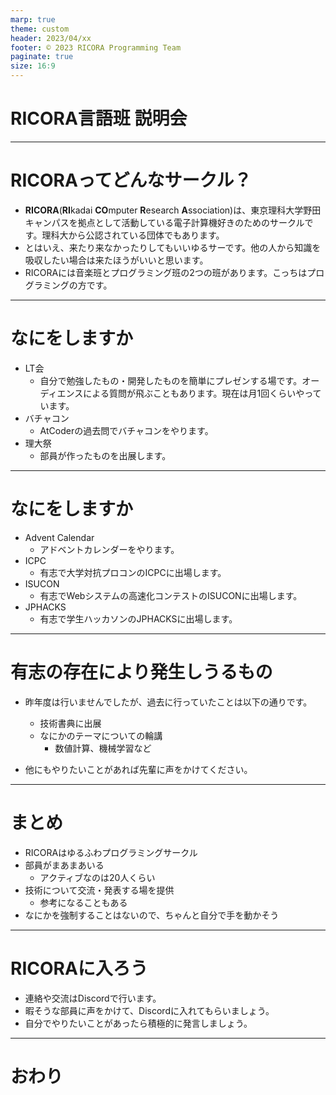 ```yaml
---
marp: true
theme: custom
header: 2023/04/xx
footer: © 2023 RICORA Programming Team
paginate: true
size: 16:9
---
```

<!--_class: top-->

# RICORA言語班 説明会

---
<!--_class: normal-->

# RICORAってどんなサークル？

- **RICORA**(**RI**kadai **CO**mputer **R**esearch **A**ssociation)は、東京理科大学野田キャンパスを拠点として活動している電子計算機好きのためのサークルです。理科大から公認されている団体でもあります。
- とはいえ、来たり来なかったりしてもいいゆるサーです。他の人から知識を吸収したい場合は来たほうがいいと思います。
- RICORAには音楽班とプログラミング班の2つの班があります。こっちはプログラミングの方です。

---
<!--_class: normal-->

# なにをしますか

- LT会
  - 自分で勉強したもの・開発したものを簡単にプレゼンする場です。オーディエンスによる質問が飛ぶこともあります。現在は月1回くらいやっています。
- バチャコン
  - AtCoderの過去問でバチャコンをやります。
- 理大祭
  - 部員が作ったものを出展します。

---
<!--_class: normal-->

# なにをしますか

- Advent Calendar
  - アドベントカレンダーをやります。
- ICPC
  - 有志で大学対抗プロコンのICPCに出場します。
- ISUCON
  - 有志でWebシステムの高速化コンテストのISUCONに出場します。
- JPHACKS
  - 有志で学生ハッカソンのJPHACKSに出場します。

---
<!--_class: normal-->

# 有志の存在により発生しうるもの

- 昨年度は行いませんでしたが、過去に行っていたことは以下の通りです。
  - 技術書典に出展
  - なにかのテーマについての輪講
    - 数値計算、機械学習など

- 他にもやりたいことがあれば先輩に声をかけてください。

---
<!--_class: normal-->

# まとめ

- RICORAはゆるふわプログラミングサークル
- 部員がまあまあいる
  - アクティブなのは20人くらい
- 技術について交流・発表する場を提供
  - 参考になることもある
- なにかを強制することはないので、ちゃんと自分で手を動かそう

---
<!--_class: normal-->

# RICORAに入ろう

- 連絡や交流はDiscordで行います。
- 暇そうな部員に声をかけて、Discordに入れてもらいましょう。
- 自分でやりたいことがあったら積極的に発言しましょう。

---
<!--_class: final-->

# おわり

